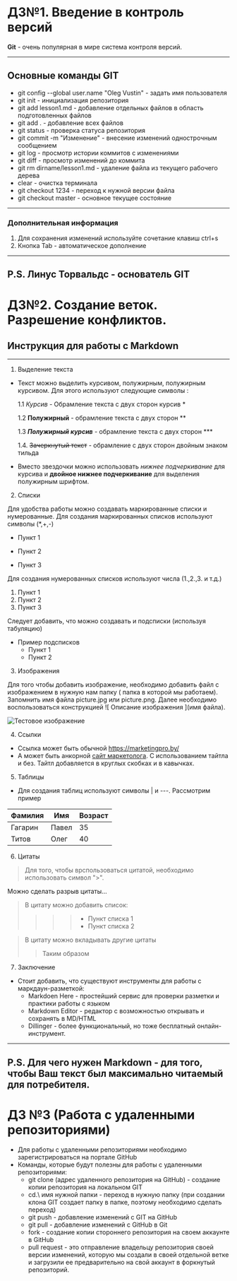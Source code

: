 # ДЗ№1. Введение в контроль версий
**Git** - очень популярная в мире система контроля версий.
*** 
## Основные команды GIT
* git config --global user.name "Oleg Vustin" - задать имя пользователя
* git init - инициализация репозитория
* git add lesson1.md - добавление отдельных файлов в область подготовленных файлов
* git add . - добавление всех файлов
* git status - проверка статуса репозитория
* git commit -m "Изменение" - внесение изменений однострочным сообщением
* git log - просмотр истории коммитов с изменениями
* git diff - просмотр изменений до коммита
* git rm dirname/lesson1.md - удаление файла из текущего рабочего дерева
* clear - очистка терминала
* git checkout 1234 - переход к нужной версии файла
* git checkout master - основное текущее состояние
***
### Дополнительная информация
1. Для сохранения изменений используйте сочетание клавиш ctrl+s
2. Кнопка Tab - автоматическое дополнение 
_________________________________________
## P.S. Линус Торвальдс - основатель GIT

# ДЗ№2. Создание веток. Разрешение конфликтов.
## Инструкция для работы с Markdown
***
1. Выделение текста
* Текст можно выделить курсивом, полужирным, полужирным курсивом. Для этого используют следующие символы :

    1.1  *Курсив* - Обрамление текста с двух сторон курсив *

    1.2  **Полужирный** - обрамление текста с двух сторон **

    1.3  ***Полужирный курсив*** - обрамление текста с двух сторон ***

    1.4. ~~Зачеркнутый текст~~ - обрамление с двух сторон двойным знаком тильда
* Вместо звездочки можно использовать _нижнее подчеркивание_ для курсива и __двойное нижнее подчеркивание__ для выделения полужирным шрифтом.    
2. Списки

Для удобства работы можно создавать маркированные списки и нумерованные.
Для создания маркированных списков используют символы (*,+,-)
* Пункт 1
+ Пункт 2
- Пункт 3

Для создания нумерованных списков используют числа (1.,2.,3. и т.д.)
1. Пункт 1
2. Пункт 2 
3. Пункт 3

Следует добавить, что можно создавать и подсписки (используя табуляцию)
* Пример подсписков
    * Пункт 1
    * Пункт 2

3. Изображения

Для того чтобы добавить изображение, необходимо добавить файл с изображением в нужную нам папку ( папка в которой мы работаем). Запомнить имя файла picture.jpg или picture.png. Далее необходимо воспользоваться конструкцией  ![ Описание изображения ](имя файла).

![Тестовое изображение](pic1.png)



4. Ссылки 
* Ссылка может быть обычной https://marketingpro.by/
* А может быть анкорной [сайт маркетолога](https://marketingpro.by/ "marketingpro.by"). С использованием тайтла и без. Тайтл добавляется в круглых скобках и в кавычках.

5. Таблицы
* Для создания таблиц используют символы | и ---. Рассмотрим пример

|Фамилия|Имя  |Возраст|
|-------|-----|-------|
|Гагарин|Павел|  35   |
|Титов  |Олег |  40   |



6. Цитаты
> Для того, чтобы врспользоваться цитатой, необходимо использовать символ ">".

Можно сделать разрыв цитаты...
> В цитату можно добавить список:
>>>>* Пункт списка 1
>>>>* Пункт списка 2

> В цитату можно вкладывать другие цитаты 
>> Таким образом

7. Заключение
* Стоит добавить, что существуют инструменты для работы с маркдаун-разметкой:
    * Markdoen Here - простейший сервис для проверки разметки и практики работы с языком
    * Markdown Editor - редактор с возможностью открывать и сохранять в MD/HTML
    * Dillinger - более функциональный, но тоже бесплатный онлайн-инструмент.

***
## P.S. Для чего нужен Markdown - для того, чтобы Ваш текст был максимально читаемый для потребителя.    

# ДЗ №3 (Работа с удаленными репозиториями)

* Для работы с удаленными репозиториями необходимо зарегистрироваться на портале GitHub
* Команды, которые будут полезны для работы с удаленными репозиториями:
    * git clone (адрес удаленного репозитория на GitHub) - создание копии репозитория на локальном GIT
    * cd.\ имя нужной папки - переход в нужную папку (при создании клона GIT создает папку в папке, поэтому необходимо сделать переход)
    * git push - добавление изменений с GIT на GitHub
    * git pull - добавление изменений с GitHub в Git
    * fork - создание копии стороннего репозитория на своем аккаунте в GitHub
    * pull request - это отправление владельцу репозитория своей версии изменений, которую мы создали в своей отдельной ветке и загрузили ее предварительно на свой аккаунт в форкнутый репозиторий.

